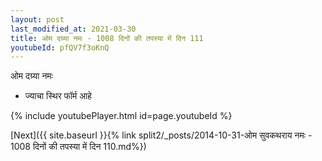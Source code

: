```yaml
---
layout: post
last_modified_at: 2021-03-30
title: ओम दग्र्या नमः - 1008 दिनों की तपस्या में दिन 111
youtubeId: pfQV7f3oKnQ
---
```

 
 
 ओम दग्र्या नमः  
 
 -  ज्याचा स्थिर फॉर्म आहे 
 
  
 
  
 
 
 
 
 
 


{% include youtubePlayer.html id=page.youtubeId %}
 
[Next]({{ site.baseurl }}{% link  split2/_posts/2014-10-31-ओम सुवकथराय नमः - 1008 दिनों की तपस्या में दिन 110.md%})
 
